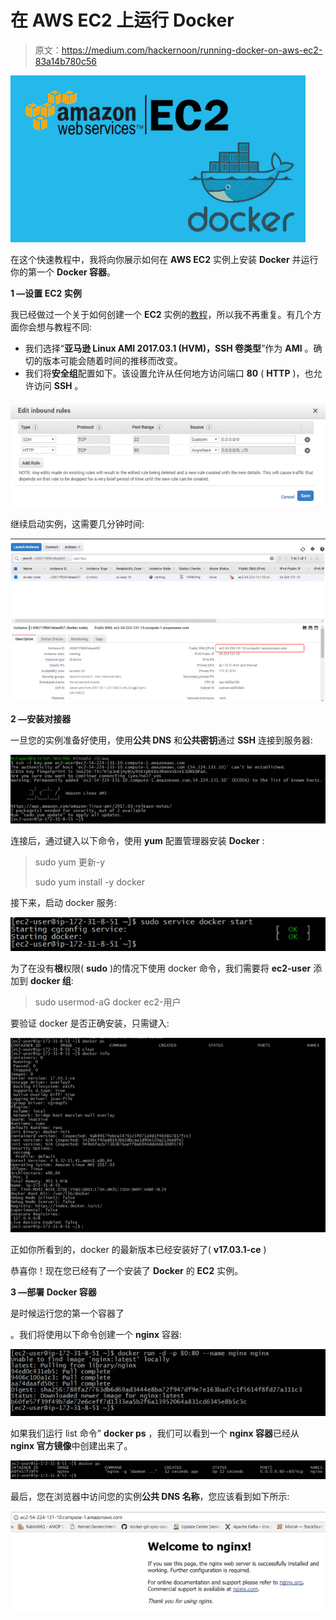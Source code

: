 # 在 AWS EC2 上运行 Docker

> 原文：<https://medium.com/hackernoon/running-docker-on-aws-ec2-83a14b780c56>

![](img/0649a415f8692cc1d981bb1071dcd6b6.png)

在这个快速教程中，我将向你展示如何在 **AWS EC2** 实例上安装 **Docker** 并运行你的第一个 **Docker 容器**。

**1 —设置 EC2 实例**

我已经做过一个关于如何创建一个 **EC2** 实例的[教程](http://www.labouardy.com/deploying-go-app-to-aws-ec2/)，所以我不再重复。有几个方面你会想与教程不同:

*   我们选择“**亚马逊 Linux AMI 2017.03.1 (HVM)，SSH 卷类型**”作为 **AMI** 。确切的版本可能会随着时间的推移而改变。
*   我们将**安全组**配置如下。该设置允许从任何地方访问端口 **80** ( **HTTP** )，也允许访问 **SSH** 。

![](img/91f4469ffbd1867e28485991619d5f97.png)

继续启动实例，这需要几分钟时间:

![](img/320e46a7178eb5dac19b8c5889741e59.png)

**2 —安装对接器**

一旦您的实例准备好使用，使用**公共 DNS** 和**公共密钥**通过 **SSH** 连接到服务器:

![](img/e70c575440b681bff302680bffdf3ae9.png)

连接后，通过键入以下命令，使用 **yum** 配置管理器安装 **Docker** :

> sudo yum 更新-y
> 
> sudo yum install -y docker

接下来，启动 docker 服务:

![](img/6fe2c96efe7b5c7e0818d08671bfec60.png)

为了在没有**根**权限( **sudo** )的情况下使用 docker 命令，我们需要将 **ec2-user** 添加到 **docker 组**:

> sudo usermod-aG docker ec2-用户

要验证 docker 是否正确安装，只需键入:

![](img/2d0925e2ba82385a51ad9fbd278ab7a3.png)

正如你所看到的，docker 的最新版本已经安装好了( **v17.03.1-ce** )

恭喜你！现在您已经有了一个安装了 **Docker** 的 **EC2** 实例。

**3 —部署 Docker 容器**

是时候运行您的第一个容器了

。我们将使用以下命令创建一个 **nginx** 容器:

![](img/6740ef134e8d3566f4f3ae35a7d19a39.png)

如果我们运行 list 命令" **docker ps** ，我们可以看到一个 **nginx 容器**已经从 **nginx 官方镜像**中创建出来了。

![](img/4639c3202eb8393a05b01d92e40f0007.png)

最后，您在浏览器中访问您的实例**公共 DNS 名称**，您应该看到如下所示:

![](img/9965cfe866dc5db2fd945a987e98c4a0.png)